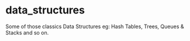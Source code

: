 data_structures
===============

Some of those classics Data Structures eg: Hash Tables, Trees, Queues &amp; Stacks and so on.
